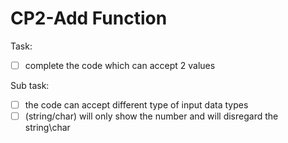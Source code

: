# CP2-Add Function

Task:

- [ ] complete the code which can accept 2 values

Sub task:

- [ ] the code can accept different type of input data types
- [ ] (string/char) will only show the number and will disregard the string\char
